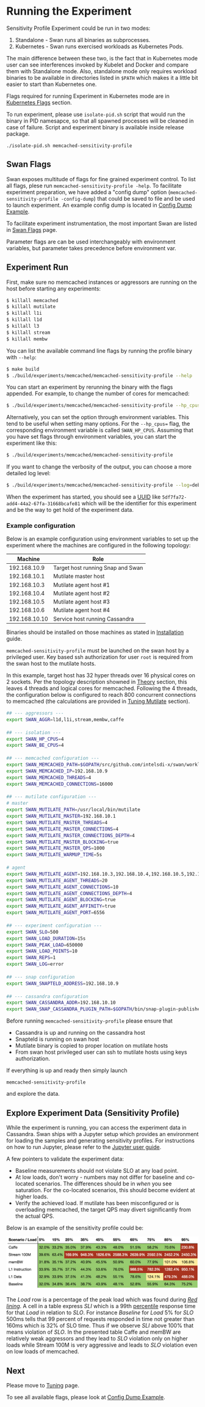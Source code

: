 
# Running the Experiment

Sensitivity Profile Experiment could be run in two modes:

1. Standalone - Swan runs all binaries as subprocesses.
1. Kubernetes - Swan runs exercised workloads as Kubernetes Pods.

The main difference between these two, is the fact that in Kubernetes mode user can see interferences invoked by Kubelet and Docker and compare them with Standalone mode. Also, standalone mode only requires workload binaries to be available in directories listed in `$PATH` which makes it a little bit easier to start than Kubernetes one.

Flags required for running Experiment in Kubernetes mode are in [Kubernetes Flags](swan_flags.md#Kubernetes-Flags) section.
 
To run experiment, please use `isolate-pid.sh` script that would run the binary in PID namesapce, so that all spawned processes will be cleaned in case of failure. Script and experiment binary is available inside release package.

```
./isolate-pid.sh memcached-sensitivity-profile
````
 
## Swan Flags

Swan exposes multitude of flags for fine grained experiment control. To list all flags, plese run `memcached-sensitivity-profile -help`. To facilitate experiment preparation, we have added a "config dump" option (`memcached-sensitivity-profile -config-dump`) that could be saved to file and be used to launch experiment. An example config dump is located in [Config Dump Example](config_dump_example.md).

To facilitate experiment instrumentation, the most important Swan are listed in [Swan Flags](swan_flags.md) page.
 
Parameter flags are can be used interchangeably with environment variables, but parameter takes precedence before environment var.

## Experiment Run

First, make sure no memcached instances or aggressors are running on the host before starting any experiments:
```bash
$ killall memcached
$ killall mutilate
$ killall l1i
$ killall l1d
$ killall l3
$ killall stream
$ killall membw
```

You can list the available command line flags by running the profile binary with `--help`:

```bash
$ make build
$ ./build/experiments/memcached/memcached-sensitivity-profile --help
```

You can start an experiment by rerunning the binary with the flags appended. For example, to change the number of cores for memcached:

```bash
$ ./build/experiments/memcached/memcached-sensitivity-profile --hp_cpus=4
```

Alternatively, you can set the option through environment variables. This tend to be useful when setting many options.
For the `--hp_cpus=` flag, the corresponding environment variable is called `SWAN_HP_CPUS`.
Assuming that you have set flags through environment variables, you can start the experiment like this:

```bash
$ ./build/experiments/memcached/memcached-sensitivity-profile
```

If you want to change the verbosity of the output, you can choose a more detailed log level:

```bash
$ ./build/experiments/memcached/memcached-sensitivity-profile --log=debug
```

When the experiment has started, you should see a [UUID](https://en.wikipedia.org/wiki/Universally_unique_identifier) like `5df7fa72-add4-44a2-67fa-31668bcafe81` which will be the identifier for this experiment and be the way to get hold of the experiment data.

### Example configuration

Below is an example configuration using environment variables to set up the experiment where the machines are configured in the following topology:

|   Machine     |                  Role                  |
|---------------|----------------------------------------|
| 192.168.10.9  | Target host running Snap and Swan      |
| 192.168.10.1  | Mutilate master host                   |
| 192.168.10.3  | Mutilate agent host #1                 |
| 192.168.10.4  | Mutilate agent host #2                 |
| 192.168.10.5  | Mutilate agent host #3                 |
| 192.168.10.6  | Mutilate agent host #4                 |
| 192.168.10.10 | Service host running Cassandra         |

Binaries should be installed on those machines as stated in [Installation](installation.md) guide. 

`memcached-sensitivity-profile` must be launched on the swan host by a privileged user.
Key based ssh authorization for user `root` is required from the swan host to the mutilate hosts.


In this example, target host has 32 hyper threads over 16 physical cores on 2 sockets. Per the topology description showned in [Theory](theory.md) section, this leaves 4 threads and logical cores for memcached.
Following the 4 threads, the configuration below is configured to reach 800 concurrent connections to memcached (the calculations are provided in [Tuning Mutilate](tuning.md#Mutilate-Tuning) section). 

```bash
## --- aggressors ---
export SWAN_AGGR=l1d,l1i,stream,membw,caffe

## --- isolation ---
export SWAN_HP_CPUS=4
export SWAN_BE_CPUS=4

## --- memcached configuration ---
export SWAN_MEMCACHED_PATH=$GOPATH/src/github.com/intelsdi-x/swan/workloads/data_caching/memcached/memcached-1.4.25/build/memcached
export SWAN_MEMCACHED_IP=192.168.10.9
export SWAN_MEMCACHED_THREADS=4
export SWAN_MEMCACHED_CONNECTIONS=16000

## --- mutilate configuration ---
# master
export SWAN_MUTILATE_PATH=/usr/local/bin/mutilate
export SWAN_MUTILATE_MASTER=192.168.10.1
export SWAN_MUTILATE_MASTER_THREADS=4
export SWAN_MUTILATE_MASTER_CONNECTIONS=4
export SWAN_MUTILATE_MASTER_CONNECTIONS_DEPTH=4
export SWAN_MUTILATE_MASTER_BLOCKING=true
export SWAN_MUTILATE_MASTER_QPS=1000
export SWAN_MUTILATE_WARMUP_TIME=5s

# agent
export SWAN_MUTILATE_AGENT=192.168.10.3,192.168.10.4,192.168.10.5,192.168.10.6
export SWAN_MUTILATE_AGENT_THREADS=20
export SWAN_MUTILATE_AGENT_CONNECTIONS=10
export SWAN_MUTILATE_AGENT_CONNECTIONS_DEPTH=4
export SWAN_MUTILATE_AGENT_BLOCKING=true
export SWAN_MUTILATE_AGENT_AFFINITY=true
export SWAN_MUTILATE_AGENT_PORT=6556

## --- experiment configuration ---
export SWAN_SLO=500
export SWAN_LOAD_DURATION=15s
export SWAN_PEAK_LOAD=650000
export SWAN_LOAD_POINTS=10
export SWAN_REPS=1
export SWAN_LOG=error

## --- snap configuration
export SWAN_SNAPTELD_ADDRESS=192.168.10.9

## --- cassandra configuration
export SWAN_CASSANDRA_ADDR=192.168.10.10
export SWAN_SNAP_CASSANDRA_PLUGIN_PATH=$GOPATH/bin/snap-plugin-publisher-cassandra
```

Before running `memcached-sensitivity-profile` please ensure that
* Cassandra is up and running on the cassandra host
* Snapteld is running on swan host
* Mutilate binary is copied to proper location on mutilate hosts
* From swan host privileged user can ssh to mutilate hosts using keys authorization.

If everything is up and ready then simply launch
```
memcached-sensitivity-profile
```

and explore the data.

## Explore Experiment Data (Sensitivity Profile)

While the experiment is running, you can access the experiment data in Cassandra.
Swan ships with a Jupyter setup which provides an environment for loading the samples and generating sensitivity profiles.
For instructions on how to run Jupyter, please refer to the [Jupyter user guide](../../scripts/jupyter/README.md).

A few pointers to validate the experiment data:

 - Baseline measurements should not violate SLO at any load point.
 - At low loads, don't worry - numbers may not differ for baseline and co-located scenarios. The differences should be in _when_ you see saturation. For the co-located scenarios, this should become evident at higher loads.
 - Verify the achieved load. If mutilate has been misconfigured or is overloading memcached, the target QPS may divert significantly from the actual QPS.

Below is an example of the sensitivity profile could be:

![Sensitivity profile](../../../docs/sensitivity-profile.png)


The _Load_ row is a percentage of the peak load which was found during _[Red lining](https://www.wikiwand.com/en/Redline)_.
A cell in a table express _SLI_ which is a 99th [percentile](https://www.wikiwand.com/en/Percentile) response time for that _Load_ in relation to _SLO_. For instance _Baseline_ for _Load_ 5% for _SLO_ 500ms tells that 99 percent of requests responded in time not greater than 160ms which is 32% of SLO time. Thus if we observe _SLI_ above 100% that means violation of _SLO_.
In the presented table Caffe and memBW are relatively weak aggressors and they lead to _SLO_ violation only on higher loads while Stream 100M is very aggressive and leads to _SLO_ violation even on low loads of memcached.

## Next
Please move to [Tuning](tuning.md) page.

To see all available flags, please look at [Config Dump Example](config_dump_example.md).
